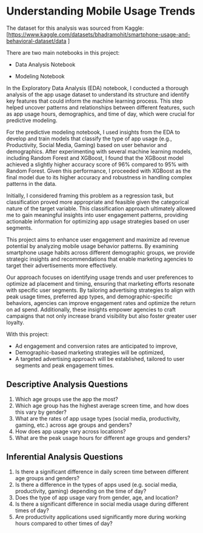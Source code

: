 # Understanding Mobile Usage Trends

The dataset for this analysis was sourced from Kaggle: [https://www.kaggle.com/datasets/bhadramohit/smartphone-usage-and-behavioral-dataset/data
]

There are two main notebooks in this project:

- Data Analysis Notebook

- Modeling Notebook

In the Exploratory Data Analysis (EDA) notebook, I conducted a thorough analysis of the app usage dataset to understand its structure and identify key features that could inform the machine learning process. This step helped uncover patterns and relationships between different features, such as app usage hours, demographics, and time of day, which were crucial for predictive modeling.

For the predictive modeling notebook, I used insights from the EDA to develop and train models that classify the type of app usage (e.g., Productivity, Social Media, Gaming) based on user behavior and demographics. After experimenting with several machine learning models, including Random Forest and XGBoost, I found that the XGBoost model achieved a slightly higher accuracy score of 96% compared to 95% with Random Forest. Given this performance, I proceeded with XGBoost as the final model due to its higher accuracy and robustness in handling complex patterns in the data.

Initially, I considered framing this problem as a regression task, but classification proved more appropriate and feasible given the categorical nature of the target variable. This classification approach ultimately allowed me to gain meaningful insights into user engagement patterns, providing actionable information for optimizing app usage strategies based on user segments.

This project aims to enhance user engagement and maximize ad revenue potential by analyzing mobile usage behavior patterns. By examining smartphone usage habits across different demographic groups, we provide strategic insights and recommendations that enable marketing agencies to target their advertisements more effectively.

Our approach focuses on identifying usage trends and user preferences to optimize ad placement and timing, ensuring that marketing efforts resonate with specific user segments. By tailoring advertising strategies to align with peak usage times, preferred app types, and demographic-specific behaviors, agencies can improve engagement rates and optimize the return on ad spend. Additionally, these insights empower agencies to craft campaigns that not only increase brand visibility but also foster greater user loyalty.

With this project:

- Ad engagement and conversion rates are anticipated to improve,
- Demographic-based marketing strategies will be optimized,
- A targeted advertising approach will be established, tailored to user segments and peak engagement times. 

## Descriptive Analysis Questions

1. Which age groups use the app the most?
2. Which age group has the highest average screen time, and how does this vary by gender?
3. What are the rates of app usage types (social media, productivity, gaming, etc.) across age groups and genders?
4. How does app usage vary across locations?
5. What are the peak usage hours for different age groups and genders?

## Inferential Analysis Questions

1. Is there a significant difference in daily screen time between different age groups and genders?
2. Is there a difference in the types of apps used (e.g. social media, productivity, gaming) depending on the time of day?
3. Does the type of app usage vary from gender, age, and location?
4. Is there a significant difference in social media usage during different times of day?
5. Are productivity applications used significantly more during working hours compared to other times of day?
